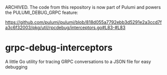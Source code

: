 ARCHIVED. The code from this repository is now part of Pulumi and powers the PULUMI_DEBUG_GRPC feature:

https://github.com/pulumi/pulumi/blob/818d055a7792ebb3d5291e2a3ccd7fa3c6f32003/pkg/util/rpcdebug/interceptors.go#L83-#L83


# grpc-debug-interceptors
A little Go utility for tracing GRPC conversations to a JSON file for easy debugging
